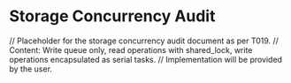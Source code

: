 # Storage Concurrency Audit

// Placeholder for the storage concurrency audit document as per T019.
// Content: Write queue only, read operations with shared_lock, write operations encapsulated as serial tasks.
// Implementation will be provided by the user.
